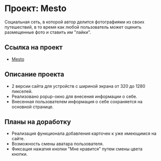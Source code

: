 # Проект: Mesto

Социальная сеть, в которой автор делится фотографиями из своих путешествий, в то время как любой пользователь может оценить размещенные фото и ставить им "лайки".

## Ссылка на проект

* [Mesto](https://jerrynovsky.github.io/mesto/)

## Описание проекта

- 2 версии сайта для устройств с шириной экрана от 320 до 1280 пикселей.
- Реализовано popup-окно для внесения информации о себе.
- Внесенная пользователем информация о себе сохраняется на основной странице.
  

## Планы на доработку

- Реализация функционала добавления карточек к уже имеющимся на сайте.
- Возможность смены аватара пользователя.
- Фиксация нажатия кнопки "Мне нравится" путем смены цвета кнопки.
